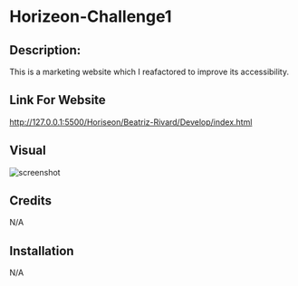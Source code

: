 # Horizeon-Challenge1

## Description:
This is a marketing website which I reafactored to improve its accessibility.

## Link For Website
http://127.0.0.1:5500/Horiseon/Beatriz-Rivard/Develop/index.html

## Visual 
![screenshot](./assets/images/screenshot.png)

## Credits 
N/A

## Installation
N/A